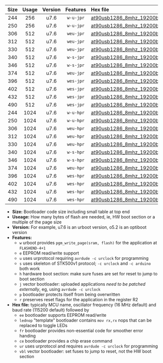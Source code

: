 |Size|Usage|Version|Features|Hex file|
|:-:|:-:|:-:|:-:|:--|
|244|256|u7.6|`w-u-jpr`|[at90usb1286_8mhz_19200bps_ur_vbl.hex](https://raw.githubusercontent.com/stefanrueger/urboot/main//at90usb1286_8mhz_19200bps_ur_vbl.hex)|
|250|256|u7.6|`w-u-jpr`|[at90usb1286_8mhz_19200bps_lednop_ur_vbl.hex](https://raw.githubusercontent.com/stefanrueger/urboot/main//at90usb1286_8mhz_19200bps_lednop_ur_vbl.hex)|
|306|512|u7.6|`weu-jpr`|[at90usb1286_8mhz_19200bps_ee_ur_vbl.hex](https://raw.githubusercontent.com/stefanrueger/urboot/main//at90usb1286_8mhz_19200bps_ee_ur_vbl.hex)|
|312|512|u7.6|`weu-jpr`|[at90usb1286_8mhz_19200bps_ee_lednop_ur_vbl.hex](https://raw.githubusercontent.com/stefanrueger/urboot/main//at90usb1286_8mhz_19200bps_ee_lednop_ur_vbl.hex)|
|330|512|u7.6|`weu-jpr`|[at90usb1286_8mhz_19200bps_ee_lednop_fr_ur_vbl.hex](https://raw.githubusercontent.com/stefanrueger/urboot/main//at90usb1286_8mhz_19200bps_ee_lednop_fr_ur_vbl.hex)|
|340|512|u7.6|`w-s-jpr`|[at90usb1286_8mhz_19200bps_vbl.hex](https://raw.githubusercontent.com/stefanrueger/urboot/main//at90usb1286_8mhz_19200bps_vbl.hex)|
|346|512|u7.6|`w-s-jpr`|[at90usb1286_8mhz_19200bps_lednop_vbl.hex](https://raw.githubusercontent.com/stefanrueger/urboot/main//at90usb1286_8mhz_19200bps_lednop_vbl.hex)|
|374|512|u7.6|`weu-jpr`|[at90usb1286_8mhz_19200bps_ee_lednop_fr_ce_ur_vbl.hex](https://raw.githubusercontent.com/stefanrueger/urboot/main//at90usb1286_8mhz_19200bps_ee_lednop_fr_ce_ur_vbl.hex)|
|396|512|u7.6|`wes-jpr`|[at90usb1286_8mhz_19200bps_ee_vbl.hex](https://raw.githubusercontent.com/stefanrueger/urboot/main//at90usb1286_8mhz_19200bps_ee_vbl.hex)|
|402|512|u7.6|`wes-jpr`|[at90usb1286_8mhz_19200bps_ee_lednop_vbl.hex](https://raw.githubusercontent.com/stefanrueger/urboot/main//at90usb1286_8mhz_19200bps_ee_lednop_vbl.hex)|
|432|512|u7.6|`wes-jpr`|[at90usb1286_8mhz_19200bps_ee_lednop_fr_vbl.hex](https://raw.githubusercontent.com/stefanrueger/urboot/main//at90usb1286_8mhz_19200bps_ee_lednop_fr_vbl.hex)|
|490|512|u7.6|`wes-jpr`|[at90usb1286_8mhz_19200bps_ee_lednop_fr_ce_vbl.hex](https://raw.githubusercontent.com/stefanrueger/urboot/main//at90usb1286_8mhz_19200bps_ee_lednop_fr_ce_vbl.hex)|
|244|1024|u7.6|`w-u-hpr`|[at90usb1286_8mhz_19200bps_ur.hex](https://raw.githubusercontent.com/stefanrueger/urboot/main//at90usb1286_8mhz_19200bps_ur.hex)|
|250|1024|u7.6|`w-u-hpr`|[at90usb1286_8mhz_19200bps_lednop_ur.hex](https://raw.githubusercontent.com/stefanrueger/urboot/main//at90usb1286_8mhz_19200bps_lednop_ur.hex)|
|306|1024|u7.6|`weu-hpr`|[at90usb1286_8mhz_19200bps_ee_ur.hex](https://raw.githubusercontent.com/stefanrueger/urboot/main//at90usb1286_8mhz_19200bps_ee_ur.hex)|
|312|1024|u7.6|`weu-hpr`|[at90usb1286_8mhz_19200bps_ee_lednop_ur.hex](https://raw.githubusercontent.com/stefanrueger/urboot/main//at90usb1286_8mhz_19200bps_ee_lednop_ur.hex)|
|330|1024|u7.6|`weu-hpr`|[at90usb1286_8mhz_19200bps_ee_lednop_fr_ur.hex](https://raw.githubusercontent.com/stefanrueger/urboot/main//at90usb1286_8mhz_19200bps_ee_lednop_fr_ur.hex)|
|340|1024|u7.6|`w-s-hpr`|[at90usb1286_8mhz_19200bps.hex](https://raw.githubusercontent.com/stefanrueger/urboot/main//at90usb1286_8mhz_19200bps.hex)|
|346|1024|u7.6|`w-s-hpr`|[at90usb1286_8mhz_19200bps_lednop.hex](https://raw.githubusercontent.com/stefanrueger/urboot/main//at90usb1286_8mhz_19200bps_lednop.hex)|
|374|1024|u7.6|`weu-hpr`|[at90usb1286_8mhz_19200bps_ee_lednop_fr_ce_ur.hex](https://raw.githubusercontent.com/stefanrueger/urboot/main//at90usb1286_8mhz_19200bps_ee_lednop_fr_ce_ur.hex)|
|396|1024|u7.6|`wes-hpr`|[at90usb1286_8mhz_19200bps_ee.hex](https://raw.githubusercontent.com/stefanrueger/urboot/main//at90usb1286_8mhz_19200bps_ee.hex)|
|402|1024|u7.6|`wes-hpr`|[at90usb1286_8mhz_19200bps_ee_lednop.hex](https://raw.githubusercontent.com/stefanrueger/urboot/main//at90usb1286_8mhz_19200bps_ee_lednop.hex)|
|432|1024|u7.6|`wes-hpr`|[at90usb1286_8mhz_19200bps_ee_lednop_fr.hex](https://raw.githubusercontent.com/stefanrueger/urboot/main//at90usb1286_8mhz_19200bps_ee_lednop_fr.hex)|
|490|1024|u7.6|`wes-hpr`|[at90usb1286_8mhz_19200bps_ee_lednop_fr_ce.hex](https://raw.githubusercontent.com/stefanrueger/urboot/main//at90usb1286_8mhz_19200bps_ee_lednop_fr_ce.hex)|

- **Size:** Bootloader code size including small table at top end
- **Useage:** How many bytes of flash are needed, ie, HW boot section or a multiple of the page size
- **Version:** For example, u7.6 is an urboot version, o5.2 is an optiboot version
- **Features:**
  + `w` urboot provides `pgm_write_page(sram, flash)` for the application at `FLASHEND-4+1`
  + `e` EEPROM read/write support
  + `u` uses urprotocol requiring `avrdude -c urclock` for programming
  + `s` uses skeleton of STK500v1 protocol; `-c urclock` and `-c arduino` both work
  + `h` hardware boot section: make sure fuses are set for reset to jump to boot section
  + `j` vector bootloader: uploaded applications *need to be patched externally*, eg, using `avrdude -c urclock`
  + `p` bootloader protects itself from being overwritten
  + `r` preserves reset flags for the application in the register R2
- **Hex file:** typically MCU name, oscillator frequency (16 MHz default) and baud rate (115200 default) followed by
  + `ee` bootloader supports EEPROM read/write
  + `lednop` "template" bootloader contains `mov rx,rx` nops that can be replaced to toggle LEDs
  + `fr` bootloader provides non-essential code for smoother error handing
  + `ce` bootloader provides a chip erase command
  + `ur` uses urprotocol and requires `avrdude -c urclock` for programming
  + `vbl` vector bootloader: set fuses to jump to reset, not the HW boot section

